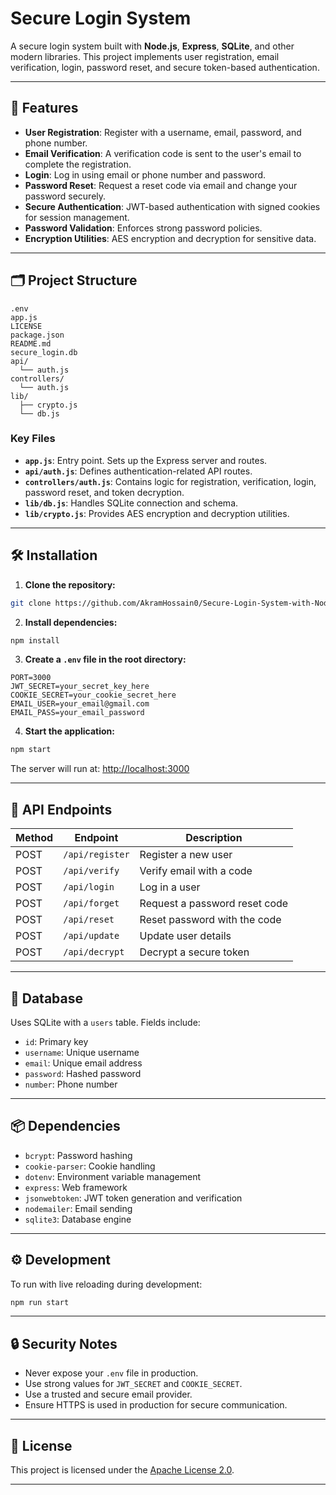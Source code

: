 # Secure Login System

A secure login system built with **Node.js**, **Express**, **SQLite**, and other modern libraries. This project implements user registration, email verification, login, password reset, and secure token-based authentication.

---

## 🚀 Features

- **User Registration**: Register with a username, email, password, and phone number.
- **Email Verification**: A verification code is sent to the user's email to complete the registration.
- **Login**: Log in using email or phone number and password.
- **Password Reset**: Request a reset code via email and change your password securely.
- **Secure Authentication**: JWT-based authentication with signed cookies for session management.
- **Password Validation**: Enforces strong password policies.
- **Encryption Utilities**: AES encryption and decryption for sensitive data.

---

## 🗂 Project Structure

```
.env
app.js
LICENSE
package.json
README.md
secure_login.db
api/
  └── auth.js
controllers/
  └── auth.js
lib/
  ├── crypto.js
  └── db.js
```

### Key Files

- **`app.js`**: Entry point. Sets up the Express server and routes.
- **`api/auth.js`**: Defines authentication-related API routes.
- **`controllers/auth.js`**: Contains logic for registration, verification, login, password reset, and token decryption.
- **`lib/db.js`**: Handles SQLite connection and schema.
- **`lib/crypto.js`**: Provides AES encryption and decryption utilities.

---

## 🛠 Installation

1. **Clone the repository:**

```bash
git clone https://github.com/AkramHossain0/Secure-Login-System-with-Node.js-Express-and-SQLite.git
```

2. **Install dependencies:**

```bash
npm install
```

3. **Create a `.env` file in the root directory:**

```env
PORT=3000
JWT_SECRET=your_secret_key_here
COOKIE_SECRET=your_cookie_secret_here
EMAIL_USER=your_email@gmail.com
EMAIL_PASS=your_email_password
```

4. **Start the application:**

```bash
npm start
```

The server will run at: [http://localhost:3000](http://localhost:3000)

---

## 📡 API Endpoints

| Method | Endpoint        | Description                        |
|--------|------------------|------------------------------------|
| POST   | `/api/register`  | Register a new user                |
| POST   | `/api/verify`    | Verify email with a code           |
| POST   | `/api/login`     | Log in a user                      |
| POST   | `/api/forget`    | Request a password reset code      |
| POST   | `/api/reset`     | Reset password with the code       |
| POST   | `/api/update`    | Update user details                |
| POST   | `/api/decrypt`   | Decrypt a secure token             |

---

## 🧩 Database

Uses SQLite with a `users` table. Fields include:

- `id`: Primary key
- `username`: Unique username
- `email`: Unique email address
- `password`: Hashed password
- `number`: Phone number

---

## 📦 Dependencies

- `bcrypt`: Password hashing
- `cookie-parser`: Cookie handling
- `dotenv`: Environment variable management
- `express`: Web framework
- `jsonwebtoken`: JWT token generation and verification
- `nodemailer`: Email sending
- `sqlite3`: Database engine

---

## ⚙️ Development

To run with live reloading during development:

```bash
npm run start
```

---

## 🔒 Security Notes

- Never expose your `.env` file in production.
- Use strong values for `JWT_SECRET` and `COOKIE_SECRET`.
- Use a trusted and secure email provider.
- Ensure HTTPS is used in production for secure communication.

---

## 📄 License

This project is licensed under the [Apache License 2.0](LICENSE).

---
